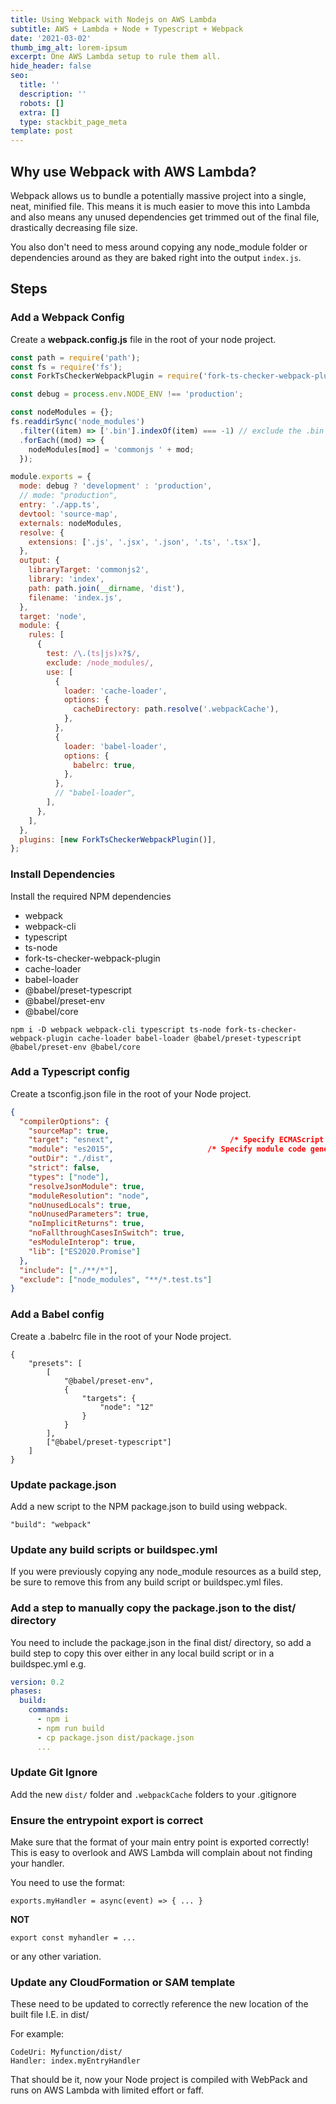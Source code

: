 ```yaml
---
title: Using Webpack with Nodejs on AWS Lambda
subtitle: AWS + Lambda + Node + Typescript + Webpack
date: '2021-03-02'
thumb_img_alt: lorem-ipsum
excerpt: One AWS Lambda setup to rule them all.
hide_header: false
seo:
  title: ''
  description: ''
  robots: []
  extra: []
  type: stackbit_page_meta
template: post
---
```

## Why use Webpack with AWS Lambda?

Webpack allows us to bundle a potentially massive project into a single, neat, minified file. This means it is much easier to move this into Lambda and also means any unused dependencies get trimmed out of the final file, drastically decreasing file size.

You also don't need to mess around copying any node_module folder or dependencies around as they are baked right into the output `index.js`.

## Steps

### Add a Webpack Config

Create a **webpack.config.js** file in the root of your node project.

```Javascript
const path = require('path');
const fs = require('fs');
const ForkTsCheckerWebpackPlugin = require('fork-ts-checker-webpack-plugin');

const debug = process.env.NODE_ENV !== 'production';

const nodeModules = {};
fs.readdirSync('node_modules')
  .filter((item) => ['.bin'].indexOf(item) === -1) // exclude the .bin folder
  .forEach((mod) => {
    nodeModules[mod] = 'commonjs ' + mod;
  });

module.exports = {
  mode: debug ? 'development' : 'production',
  // mode: "production",
  entry: './app.ts',
  devtool: 'source-map',
  externals: nodeModules,
  resolve: {
    extensions: ['.js', '.jsx', '.json', '.ts', '.tsx'],
  },
  output: {
    libraryTarget: 'commonjs2',
    library: 'index',
    path: path.join(__dirname, 'dist'),
    filename: 'index.js',
  },
  target: 'node',
  module: {
    rules: [
      {
        test: /\.(ts|js)x?$/,
        exclude: /node_modules/,
        use: [
          {
            loader: 'cache-loader',
            options: {
              cacheDirectory: path.resolve('.webpackCache'),
            },
          },
          {
            loader: 'babel-loader',
            options: {
              babelrc: true,
            },
          },
          // "babel-loader",
        ],
      },
    ],
  },
  plugins: [new ForkTsCheckerWebpackPlugin()],
};
```

### Install Dependencies

Install the required NPM dependencies

* webpack
* webpack-cli
* typescript
* ts-node
* fork-ts-checker-webpack-plugin
* cache-loader
* babel-loader
* @babel/preset-typescript
* @babel/preset-env
* @babel/core

```
npm i -D webpack webpack-cli typescript ts-node fork-ts-checker-webpack-plugin cache-loader babel-loader @babel/preset-typescript @babel/preset-env @babel/core
```

### Add a Typescript config

Create a tsconfig.json file in the root of your Node project.

```JSON
{
  "compilerOptions": {
    "sourceMap": true,
    "target": "esnext",                          /* Specify ECMAScript target version: 'ES3' (default), 'ES5', 'ES2015', 'ES2016', 'ES2017', 'ES2018', 'ES2019', 'ES2020', or 'ESNEXT'. */
    "module": "es2015",                     /* Specify module code generation: 'none', 'commonjs', 'amd', 'system', 'umd', 'es2015', 'es2020', or 'ESNext'. */
    "outDir": "./dist",
    "strict": false,
    "types": ["node"],
    "resolveJsonModule": true,
    "moduleResolution": "node",
    "noUnusedLocals": true,
    "noUnusedParameters": true,
    "noImplicitReturns": true,
    "noFallthroughCasesInSwitch": true,
    "esModuleInterop": true,
    "lib": ["ES2020.Promise"]
  },
  "include": ["./**/*"],
  "exclude": ["node_modules", "**/*.test.ts"]
}
```

### Add a Babel config

Create a .babelrc file in the root of your Node project.

```
{
    "presets": [
        [
            "@babel/preset-env",
            {
                "targets": {
                    "node": "12"
                }
            }
        ],
        ["@babel/preset-typescript"]
    ]
}
```

### Update package.json

Add a new script to the NPM package.json to build using webpack.

```"build": "webpack"```

### Update any build scripts or buildspec.yml

If you were previously copying any node_module resources as a build step, be sure to remove this from any build script or buildspec.yml files.

### Add a step to manually copy the package.json to the dist/ directory

You need to include the package.json in the final dist/ directory, so add a build step to copy this over either in any local build script or in a buildspec.yml e.g.

```YAML
version: 0.2
phases:
  build:
    commands:
      - npm i
      - npm run build
      - cp package.json dist/package.json
      ...
```

### Update Git Ignore

Add the new `dist/` folder and `.webpackCache` folders to your .gitignore

### Ensure the entrypoint export is correct

Make sure that the format of your main entry point is exported correctly!
This is easy to overlook and AWS Lambda will complain about not finding your handler.

You need to use the format:

```
exports.myHandler = async(event) => { ... } 
```

**NOT** 

```
export const myhandler = ...
```
or any other variation.

### Update any CloudFormation or SAM template

These need to be updated to correctly reference the new location of the built file I.E. in dist/

For example:

```
CodeUri: Myfunction/dist/
Handler: index.myEntryHandler
```


That should be it, now your Node project is compiled with WebPack and runs on AWS Lambda with limited effort or faff.